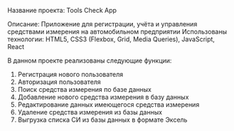 Название проекта: Tools Check App

Описание: Приложение для регистрации, учёта и управления средствами измерения на автомобильном предприятии
Использованы технологии: HTML5, CSS3 (Flexbox, Grid, Media Queries), JavaScript, React

В данном проекте реализованы следующие функции:
1. Регистрация нового пользователя
2. Авторизация пользователя
3. Поиск средства измерения по базе данных
4. Добавление нового средства измерения в базу данных
5. Редактирование данных имеющегося средства измерения
6. Удаление средства измерения из базы данных
7. Выгрузка списка СИ из базы данных в формате Эксель